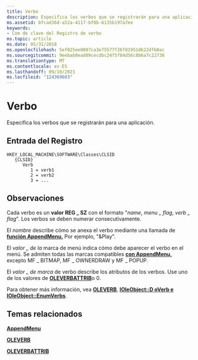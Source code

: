 ```yaml
---
title: Verbo
description: Especifica los verbos que se registrarán para una aplicación.
ms.assetid: bfcad36d-a52a-4117-bf0b-6135b197a7ee
keywords:
- Com de clave del Registro de verbo
ms.topic: article
ms.date: 05/31/2018
ms.openlocfilehash: 5ef025ee0807ca3e75577f26f81951db22dfb0ac
ms.sourcegitcommit: 9eebab0ead09cecdbc24f5f84d56c8b6a7c22736
ms.translationtype: MT
ms.contentlocale: es-ES
ms.lasthandoff: 09/10/2021
ms.locfileid: "124369603"
---
```

# <a name="verb"></a>Verbo

Especifica los verbos que se registrarán para una aplicación.

## <a name="registry-entry"></a>Entrada del Registro

```
HKEY_LOCAL_MACHINE\SOFTWARE\Classes\CLSID
   {CLSID}
      Verb
         1 = verb1
         2 = verb2
         3 = ...
```

## <a name="remarks"></a>Observaciones

Cada verbo es un **valor REG \_ SZ** con el formato "*name*, *menu \_ flag*, *verb \_ flag*". Los verbos se deben numerar consecutivamente.

El *nombre* describe cómo se anexa el verbo mediante una llamada de [**función AppendMenu.**](/windows/win32/api/winuser/nf-winuser-appendmenua) Por ejemplo, "&Play".

El *valor \_ de la* marca de menú indica cómo debe aparecer el verbo en el menú. Se admiten todas las marcas compatibles [**con AppendMenu,**](/windows/win32/api/winuser/nf-winuser-appendmenua) excepto MF \_ BITMAP, MF \_ OWNERDRAW y MF \_ POPUP.

El *valor \_ de marca* de verbo describe los atributos de los verbos. Use uno de los valores de [**OLEVERBATTRIB**](/windows/win32/api/oleidl/ne-oleidl-oleverbattrib)o 0.

Para obtener más información, vea [**OLEVERB**](/windows/win32/api/oleidl/ns-oleidl-oleverb), [**IOleObject::D oVerb e**](/windows/desktop/api/OleIdl/nf-oleidl-ioleobject-doverb) [**IOleObject::EnumVerbs**](/windows/desktop/api/OleIdl/nf-oleidl-ioleobject-enumverbs).

## <a name="related-topics"></a>Temas relacionados

<dl> <dt>

[**AppendMenu**](/windows/win32/api/winuser/nf-winuser-appendmenua)
</dt> <dt>

[**OLEVERB**](/windows/win32/api/oleidl/ns-oleidl-oleverb)
</dt> <dt>

[**OLEVERBATTRIB**](/windows/win32/api/oleidl/ne-oleidl-oleverbattrib)
</dt> </dl>

 

 